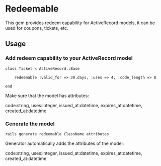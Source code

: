 Redeemable
==========

This gem provides redeem capability for ActiveRecord models, it can be used for coupons, tickets, etc.

Usage
-----

### Add redeem capability to your ActiveRecord model

    class Ticket < ActiveRecord::Base

        redeemable :valid_for => 30.days, :uses => 4, :code_length => 8

    end

Make sure that the model has attributes:

code:string, uses:integer, issued_at:datetime, expires_at:datetime, created_at:datetime 


### Generate the model

    rails generate redeemable ClassName attributes

Generator automatically adds the attributes of the model:

code:string, uses:integer, issued_at:datetime, expires_at:datetime, created_at:datetime



